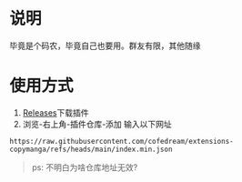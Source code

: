 # 说明

毕竟是个码农，毕竟自己也要用。群友有限，其他随缘

# 使用方式

1. [Releases](https://github.com/cofedream/extensions-copymanga/releases)下载插件
2. 浏览-右上角-插件仓库-添加 输入以下网址
```
https://raw.githubusercontent.com/cofedream/extensions-copymanga/refs/heads/main/index.min.json
```

> ps: 不明白为啥仓库地址无效?